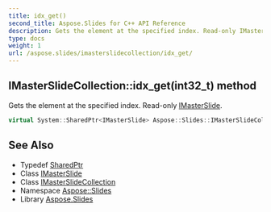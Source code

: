 ```yaml
---
title: idx_get()
second_title: Aspose.Slides for C++ API Reference
description: Gets the element at the specified index. Read-only IMasterSlide.
type: docs
weight: 1
url: /aspose.slides/imasterslidecollection/idx_get/
---
```

## IMasterSlideCollection::idx_get(int32_t) method


Gets the element at the specified index. Read-only [IMasterSlide](../../imasterslide/).

```cpp
virtual System::SharedPtr<IMasterSlide> Aspose::Slides::IMasterSlideCollection::idx_get(int32_t index)=0
```

## See Also

* Typedef [SharedPtr](../../../system/sharedptr/)
* Class [IMasterSlide](../../imasterslide/)
* Class [IMasterSlideCollection](../)
* Namespace [Aspose::Slides](../../)
* Library [Aspose.Slides](../../../)